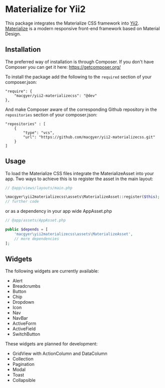 # Materialize for Yii2

This package integrates the Materialize CSS framework into [Yii2](http://www.yiiframework.com/).
[Materialize](http://materializecss.com/) is a modern responsive front-end framework based on Material Design.

## Installation

The preferred way of installation is through Composer.
If you don't have Composer you can get it here: https://getcomposer.org/

To install the package add the following to the ```required``` section of your composer.json:
```
"require": {
    "macgyer/yii2-materializecss": "@dev"
},
```

And make Composer aware of the corresponding Github repository in the ```repositories``` section of your composer.json:
```
"repositories" : [
    {
        "type": "vcs",
        "url": "https://github.com/macgyer/yii2-materializecss.git"
    }
]
```

## Usage

To load the Materialize CSS files integrate the MaterializeAsset into your app.
Two ways to achieve this is to register the asset in the main layout:

```php
// @app/views/layouts/main.php

\macgyer\yii2materializecss\assets\MaterializeAsset::register($this);
// further code
```

or as a dependency in your app wide AppAsset.php

```php
// @app/assets/AppAsset.php

public $depends = [
    'macgyer\yii2materializecss\assets\MaterializeAsset',
    // more dependencies
];
```

## Widgets

The following widgets are currently available:

* Alert
* Breadcrumbs
* Button
* Chip
* Dropdown
* Icon
* Nav
* NavBar
* ActiveForm
* ActiveField
* SwitchButton

These widgets are planned for development:

* GridView with ActionColumn and DataColumn
* Collection
* Pagination
* Modal
* Toast
* Collapsible
